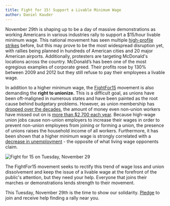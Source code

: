 ```yaml
---
title: Fight for 15! Support a Livable Minimum Wage
author: Daniel Kauder
---
```



November 29th is shaping up to be a day of massive demonstrations as working Americans in various industries rally to support a $15/hour livable minimum wage. This national movement has seen multiple [high-profile strikes](https://thinkprogress.org/why-new-york-citys-fast-food-workers-are-right-to-strike-for-higher-wages-da410405c39b#.qwcft4vbc) before, but this may prove to be the most widespread disruption yet, with rallies being planned in hundreds of American cities and 20 major American airports.  Additionally, protesters are targeting McDonald's locations across the country. McDonald’s has been one of the most egregious examples of corporate greed. Their profits rose by 130% between 2009 and 2012 but they still refuse to pay their employees a livable wage.


In addition to a higher minimum wage, the [FightFor15](http://fightfor15.org/?r=n) movement is also demanding the **right to unionize.** This is a difficult goal, as unions have been oft-maligned in numerous states and have been painted as the root cause behind budgetary problems. However, as union membership has [dropped over the decades](https://www.washingtonpost.com/news/wonk/wp/2015/02/24/the-incredible-decline-of-american-unions-in-one-animated-map/), the amount of money even non-union workers have missed out on is [more than $2,700 each year](http://www.usatoday.com/story/money/2016/08/30/decline-unions-has-hurt-all-workers-study/89557266/). Because high-wage union jobs cause non-union employers to increase their wages in order to prevent non-union employees from joining or forming a union, the presence of unions raises the household income of all workers. Furthermore, it has been shown that a higher minimum wage is strongly correlated with a [decrease in unemployment](https://www.americanprogressaction.org/issues/economy/news/2013/12/03/80222/raising-the-minimum-wage-would-help-not-hurt-our-economy/) - the opposite of what living wage opponents claim.

![Fight for 15 on Tuesday, November 29]({{site.baseurl}}/assets/images/posts/15.jpg)

The FightFor15 movement seeks to rectify this trend of wage loss and union dissolvement and keep the issue of a livable wage at the forefront of the public's attention, but they need your help. Everyone that joins their marches or demonstrations lends strength to their movement. 


This Tuesday, November 29th is the time to show our solidarity. [Pledge](http://action.lowpayisnotok.org/page/content/november29) to join and receive help finding a rally near you.